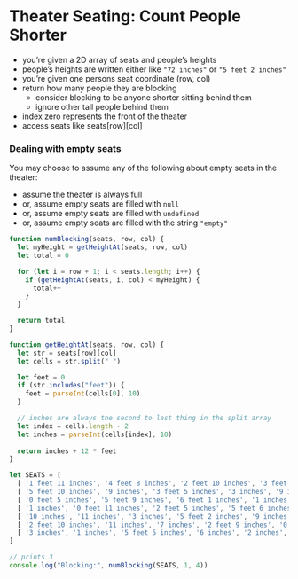 # Theater Seating: Count People Shorter
- you’re given a 2D array of seats and people’s heights
- people’s heights are written either like `"72 inches"` or `"5 feet 2 inches"`
- you’re given one persons seat coordinate (row, col)
- return how many people they are blocking
  - consider blocking to be anyone shorter sitting behind them
  - ignore other tall people behind them
- index zero represents the front of the theater
- access seats like seats[row][col]

### Dealing with empty seats

You may choose to assume any of the following about empty seats in the theater:

- assume the theater is always full
- or, assume empty seats are filled with `null`
- or, assume empty seats are filled with `undefined`
- or, assume empty seats are filled with the string `"empty"`

```js
function numBlocking(seats, row, col) {
  let myHeight = getHeightAt(seats, row, col)
  let total = 0

  for (let i = row + 1; i < seats.length; i++) {
    if (getHeightAt(seats, i, col) < myHeight) {
      total++
    }
  }

  return total
}

function getHeightAt(seats, row, col) {
  let str = seats[row][col]
  let cells = str.split(" ")

  let feet = 0
  if (str.includes("feet")) {
    feet = parseInt(cells[0], 10)
  }

  // inches are always the second to last thing in the split array
  let index = cells.length - 2
  let inches = parseInt(cells[index], 10)
  
  return inches + 12 * feet
}

let SEATS = [
  [ '1 feet 11 inches', '4 feet 8 inches', '2 feet 10 inches', '3 feet 5 inches', '2 inches', '3 inches', '11 inches' ],
  [ '5 feet 10 inches', '9 inches', '3 feet 5 inches', '3 inches', '9 inches', '1 feet 0 inches', '0 inches' ],
  [ '0 feet 5 inches', '5 feet 9 inches', '6 feet 1 inches', '1 inches', '1 inches', '5 feet 3 inches', '3 feet 5 inches' ],
  [ '1 inches', '0 feet 11 inches', '2 feet 5 inches', '5 feet 6 inches', '6 feet 6 inches', '6 inches', '5 feet 11 inches' ],
  [ '10 inches', '11 inches', '3 inches', '5 feet 2 inches', '9 inches', '4 inches', '1 feet 10 inches' ],
  [ '2 feet 10 inches', '11 inches', '7 inches', '2 feet 9 inches', '0 inches', '9 inches', '0 feet 2 inches' ],
  [ '3 inches', '1 inches', '5 feet 5 inches', '6 inches', '2 inches', '5 feet 7 inches', '8 inches' ]
]

// prints 3
console.log("Blocking:", numBlocking(SEATS, 1, 4))
```
